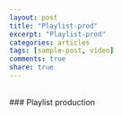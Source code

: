 ```yaml
---
layout: post
title: "Playlist-prod"
excerpt: "Playlist-prod"
categories: articles
tags: [sample-post, video]
comments: true
share: true
---
```

<br>
### Playlist production
<br>
<div class="apester-media" data-token="5c62dbd8019e514a761a1ddf" data-context="true" data-tags="" data-fallback="true" height="350"></div><script async src="https://static.apester.com/js/sdk/latest/apester-sdk.js"></script>
<br>
